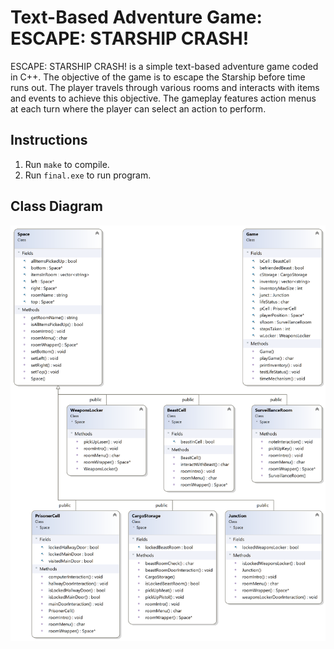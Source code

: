# Text-Based Adventure Game: ESCAPE: STARSHIP CRASH!

ESCAPE: STARSHIP CRASH! is a simple text-based adventure game coded in C++. The objective of the game is to escape the Starship before time runs out. The player travels through various rooms and interacts with items and events to achieve this objective. The gameplay features action menus at each turn where the player can select an action to perform.

## Instructions
1. Run `make` to compile.
2. Run `final.exe` to run program.

## Class Diagram
<div align="center">
    <img src="class_diagram.png" width="700">
</div>

